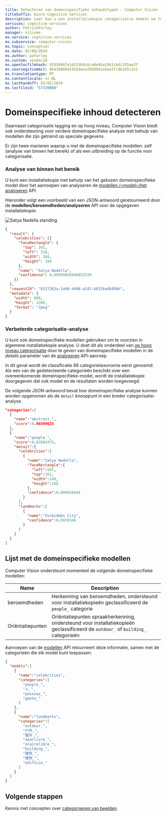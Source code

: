 ```yaml
---
title: Detecteren van domeinspecifieke inhoudstypen - Computer Vision
titleSuffix: Azure Cognitive Services
description: Leer hoe u een installatiekopie categorisatie domein om terug te keren meer gedetailleerde informatie over een afbeelding opgeven.
services: cognitive-services
author: PatrickFarley
manager: nitinme
ms.service: cognitive-services
ms.subservice: computer-vision
ms.topic: conceptual
ms.date: 02/08/2019
ms.author: pafarley
ms.custom: seodec18
ms.openlocfilehash: 92859667e1dc53b9c6ca9e46a2db1c6dc335ae37
ms.sourcegitcommit: 8b41b86841456deea26b0941e8ae3fcdb2d5c1e1
ms.translationtype: MT
ms.contentlocale: nl-NL
ms.lasthandoff: 03/05/2019
ms.locfileid: "57339008"
---
```

# <a name="detect-domain-specific-content"></a>Domeinspecifieke inhoud detecteren

Daarnaast categorisatie tagging en op hoog niveau, Computer Vision biedt ook ondersteuning voor verdere domeinspecifieke analyse met behulp van modellen die zijn getraind op speciale gegevens.

Er zijn twee manieren waarop u met de domeinspecifieke modellen: zelf (analyse van binnen het bereik) of als een uitbreiding op de functie voor categorisatie.

### <a name="scoped-analysis"></a>Analyse van binnen het bereik

U kunt een installatiekopie met behulp van het gekozen domeinspecifieke model door het aanroepen van analyseren de [modellen /\<model\>/het analyseren](https://westus.dev.cognitive.microsoft.com/docs/services/5adf991815e1060e6355ad44/operations/56f91f2e778daf14a499e200) API.

Hieronder volgt een voorbeeld van een JSON-antwoord geretourneerd door de **modellen/beroemdheden/analyseren** API voor de opgegeven installatiekopie:

![Satya Nadella standing](./images/satya.jpeg)

```json
{
  "result": {
    "celebrities": [{
      "faceRectangle": {
        "top": 391,
        "left": 318,
        "width": 184,
        "height": 184
      },
      "name": "Satya Nadella",
      "confidence": 0.99999856948852539
    }]
  },
  "requestId": "8217262a-1a90-4498-a242-68376a4b956b",
  "metadata": {
    "width": 800,
    "height": 1200,
    "format": "Jpeg"
  }
}
```

### <a name="enhanced-categorization-analysis"></a>Verbeterde categorisatie-analyse

U kunt ook domeinspecifieke modellen gebruiken om te voorzien in algemene installatiekopie analyse. U doet dit als onderdeel van [op hoog niveau categorisatie](concept-categorizing-images.md) door te geven van domeinspecifieke modellen in de *details* parameter van de [analyseren](https://westus.dev.cognitive.microsoft.com/docs/services/5adf991815e1060e6355ad44/operations/56f91f2e778daf14a499e1fa) API-aanroep.

In dit geval wordt de classificatie 86 categorietaxonomie eerst genoemd. Als een van de gedetecteerde categorieën beschikt over een overeenkomende domeinspecifieke-model, wordt de installatiekopie doorgegeven dat ook model en de resultaten worden toegevoegd.

De volgende JSON-antwoord bevat hoe domeinspecifieke analyse kunnen worden opgenomen als de `detail` knooppunt in een breder categorisatie-analyse.

```json
"categories":[
  {
    "name":"abstract_",
    "score":0.00390625
  },
  {
    "name":"people_",
    "score":0.83984375,
    "detail":{
      "celebrities":[
        {
          "name":"Satya Nadella",
          "faceRectangle":{
            "left":597,
            "top":162,
            "width":248,
            "height":248
          },
          "confidence":0.999028444
        }
      ],
      "landmarks":[
        {
          "name":"Forbidden City",
          "confidence":0.9978346
        }
      ]
    }
  }
]
```

## <a name="list-the-domain-specific-models"></a>Lijst met de domeinspecifieke modellen

Computer Vision ondersteunt momenteel de volgende domeinspecifieke modellen:

| Name | Description |
|------|-------------|
| beroemdheden | Herkenning van beroemdheden, ondersteund voor installatiekopieën geclassificeerd de `people_` categorie |
| Oriëntatiepunten | Oriëntatiepunten spraakherkenning, ondersteund voor installatiekopieën geclassificeerd de `outdoor_` of `building_` categorieën |

Aanroepen van de [modellen](https://westus.dev.cognitive.microsoft.com/docs/services/5adf991815e1060e6355ad44/operations/56f91f2e778daf14a499e1fd) API retourneert deze informatie, samen met de categorieën die elk model kunt toepassen:

```json
{
  "models":[
    {
      "name":"celebrities",
      "categories":[
        "people_",
        "人_",
        "pessoas_",
        "gente_"
      ]
    },
    {
      "name":"landmarks",
      "categories":[
        "outdoor_",
        "户外_",
        "屋外_",
        "aoarlivre_",
        "alairelibre_",
        "building_",
        "建筑_",
        "建物_",
        "edifício_"
      ]
    }
  ]
}
```

## <a name="next-steps"></a>Volgende stappen

Kennis met concepten over [categoriseren van beelden](concept-categorizing-images.md).
